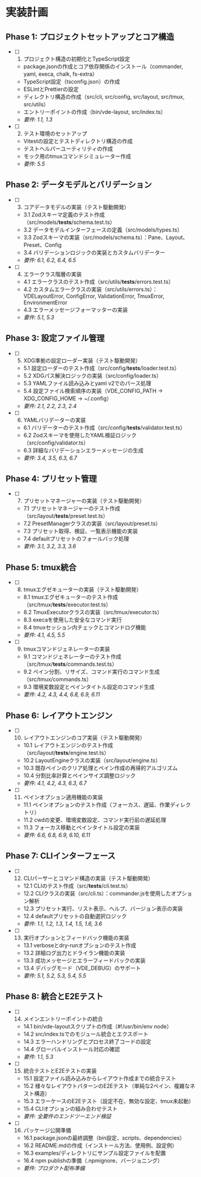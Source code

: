 # 実装計画

## Phase 1: プロジェクトセットアップとコア構造

- [ ] 1. プロジェクト構造の初期化とTypeScript設定
  - package.jsonの作成とコア依存関係のインストール（commander, yaml, execa, chalk, fs-extra）
  - TypeScript設定（tsconfig.json）の作成
  - ESLintとPrettierの設定
  - ディレクトリ構造の作成（src/cli, src/config, src/layout, src/tmux, src/utils）
  - エントリーポイントの作成（bin/vde-layout, src/index.ts）
  - _要件: 1.1, 1.3_

- [ ] 2. テスト環境のセットアップ
  - Vitestの設定とテストディレクトリ構造の作成
  - テストヘルパーユーティリティの作成
  - モック用のtmuxコマンドシミュレーター作成
  - _要件: 5.5_

## Phase 2: データモデルとバリデーション

- [ ] 3. コアデータモデルの実装（テスト駆動開発）
  - 3.1 Zodスキーマ定義のテスト作成（src/models/__tests__/schema.test.ts）
  - 3.2 データモデルインターフェースの定義（src/models/types.ts）
  - 3.3 Zodスキーマの実装（src/models/schema.ts）：Pane、Layout、Preset、Config
  - 3.4 バリデーションロジックの実装とカスタムバリデーター
  - _要件: 6.1, 6.2, 6.4, 6.5_

- [ ] 4. エラークラス階層の実装
  - 4.1 エラークラスのテスト作成（src/utils/__tests__/errors.test.ts）
  - 4.2 カスタムエラークラスの実装（src/utils/errors.ts）：VDELayoutError, ConfigError, ValidationError, TmuxError, EnvironmentError
  - 4.3 エラーメッセージフォーマッターの実装
  - _要件: 5.1, 5.3_

## Phase 3: 設定ファイル管理

- [ ] 5. XDG準拠の設定ローダー実装（テスト駆動開発）
  - 5.1 設定ローダーのテスト作成（src/config/__tests__/loader.test.ts）
  - 5.2 XDGパス解決ロジックの実装（src/config/loader.ts）
  - 5.3 YAMLファイル読み込みとyaml v2でのパース処理
  - 5.4 設定ファイル検索順序の実装（VDE_CONFIG_PATH → XDG_CONFIG_HOME → ~/.config）
  - _要件: 2.1, 2.2, 2.3, 2.4_

- [ ] 6. YAMLバリデーターの実装
  - 6.1 バリデーターのテスト作成（src/config/__tests__/validator.test.ts）
  - 6.2 Zodスキーマを使用したYAML検証ロジック（src/config/validator.ts）
  - 6.3 詳細なバリデーションエラーメッセージの生成
  - _要件: 3.4, 3.5, 6.3, 6.7_

## Phase 4: プリセット管理

- [ ] 7. プリセットマネージャーの実装（テスト駆動開発）
  - 7.1 プリセットマネージャーのテスト作成（src/layout/__tests__/preset.test.ts）
  - 7.2 PresetManagerクラスの実装（src/layout/preset.ts）
  - 7.3 プリセット取得、検証、一覧表示機能の実装
  - 7.4 defaultプリセットのフォールバック処理
  - _要件: 3.1, 3.2, 3.3, 3.6_

## Phase 5: tmux統合

- [ ] 8. tmuxエグゼキューターの実装（テスト駆動開発）
  - 8.1 tmuxエグゼキューターのテスト作成（src/tmux/__tests__/executor.test.ts）
  - 8.2 TmuxExecutorクラスの実装（src/tmux/executor.ts）
  - 8.3 execaを使用した安全なコマンド実行
  - 8.4 tmuxセッション内チェックとコマンドログ機能
  - _要件: 4.1, 4.5, 5.5_

- [ ] 9. tmuxコマンドジェネレーターの実装
  - 9.1 コマンドジェネレーターのテスト作成（src/tmux/__tests__/commands.test.ts）
  - 9.2 ペイン分割、リサイズ、コマンド実行のコマンド生成（src/tmux/commands.ts）
  - 9.3 環境変数設定とペインタイトル設定のコマンド生成
  - _要件: 4.2, 4.3, 4.4, 6.8, 6.9, 6.11_

## Phase 6: レイアウトエンジン

- [ ] 10. レイアウトエンジンのコア実装（テスト駆動開発）
  - 10.1 レイアウトエンジンのテスト作成（src/layout/__tests__/engine.test.ts）
  - 10.2 LayoutEngineクラスの実装（src/layout/engine.ts）
  - 10.3 既存ペインのクリア処理とペイン作成の再帰的アルゴリズム
  - 10.4 分割比率計算とペインサイズ調整ロジック
  - _要件: 4.1, 4.2, 4.3, 6.3, 6.7_

- [ ] 11. ペインオプション適用機能の実装
  - 11.1 ペインオプションのテスト作成（フォーカス、遅延、作業ディレクトリ）
  - 11.2 cwdの変更、環境変数設定、コマンド実行前の遅延処理
  - 11.3 フォーカス移動とペインタイトル設定の実装
  - _要件: 6.6, 6.8, 6.9, 6.10, 6.11_

## Phase 7: CLIインターフェース

- [ ] 12. CLIパーサーとコマンド構造の実装（テスト駆動開発）
  - 12.1 CLIのテスト作成（src/__tests__/cli.test.ts）
  - 12.2 CLIクラスの実装（src/cli.ts）：commander.jsを使用したオプション解析
  - 12.3 プリセット実行、リスト表示、ヘルプ、バージョン表示の実装
  - 12.4 defaultプリセットの自動選択ロジック
  - _要件: 1.1, 1.2, 1.3, 1.4, 1.5, 1.6, 3.6_

- [ ] 13. 実行オプションとフィードバック機能の実装
  - 13.1 verboseとdry-runオプションのテスト作成
  - 13.2 詳細ログ出力とドライラン機能の実装
  - 13.3 成功メッセージとエラーフィードバックの実装
  - 13.4 デバッグモード（VDE_DEBUG）のサポート
  - _要件: 5.1, 5.2, 5.3, 5.4, 5.5_

## Phase 8: 統合とE2Eテスト

- [ ] 14. メインエントリーポイントの統合
  - 14.1 bin/vde-layoutスクリプトの作成（#!/usr/bin/env node）
  - 14.2 src/index.tsでのモジュール統合とエクスポート
  - 14.3 エラーハンドリングとプロセス終了コードの設定
  - 14.4 グローバルインストール対応の確認
  - _要件: 1.1, 5.3_

- [ ] 15. 統合テストとE2Eテストの実装
  - 15.1 設定ファイル読み込みからレイアウト作成までの統合テスト
  - 15.2 様々なレイアウトパターンのE2Eテスト（単純な2ペイン、複雑なネスト構造）
  - 15.3 エラーケースのE2Eテスト（設定不在、無効な設定、tmux未起動）
  - 15.4 CLIオプションの組み合わせテスト
  - _要件: 全要件のエンドツーエンド検証_

- [ ] 16. パッケージ公開準備
  - 16.1 package.jsonの最終調整（bin設定、scripts、dependencies）
  - 16.2 README.mdの作成（インストール方法、使用例、設定例）
  - 16.3 examples/ディレクトリにサンプル設定ファイルを配置
  - 16.4 npm publishの準備（.npmignore、バージョニング）
  - _要件: プロダクト配布準備_